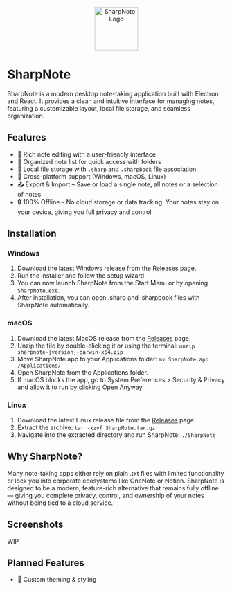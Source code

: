 <p align="center">
  <img src="https://cdn.kiy.li/img/sharpnote/logo-v2-dark-light-flat-sharp-4-128.png" width="100" alt="SharpNote Logo"/>
</p>

# SharpNote

SharpNote is a modern desktop note-taking application built with Electron and React. It provides a clean and intuitive interface for managing notes, featuring a customizable layout, local file storage, and seamless organization.

## Features
- 📝 Rich note editing with a user-friendly interface
- 📂 Organized note list for quick access with folders
- 💾 Local file storage with `.sharp` and `.sharpbook` file association
- 🚀 Cross-platform support (Windows, macOS, Linux)
- 📤 Export & Import – Save or load a single note, all notes or a selection of notes
- 🔒 100% Offline – No cloud storage or data tracking. Your notes stay on your device, giving you full privacy and control

## Installation
### Windows
1. Download the latest Windows release from the [Releases](https://github.com/kiyantk/sharpnote/releases) page.
2. Run the installer and follow the setup wizard.
3. You can now launch SharpNote from the Start Menu or by opening `SharpNote.exe`.
4. After installation, you can open .sharp and .sharpbook files with SharpNote automatically.

### macOS
1. Download the latest MacOS release from the [Releases](https://github.com/kiyantk/sharpnote/releases) page.
2. Unzip the file by double-clicking it or using the terminal: `unzip sharpnote-[version]-darwin-x64.zip`
3. Move SharpNote.app to your Applications folder: `mv SharpNote.app /Applications/`
4. Open SharpNote from the Applications folder.
5. If macOS blocks the app, go to System Preferences > Security & Privacy and allow it to run by clicking Open Anyway.

### Linux
1. Download the latest Linux release file from the [Releases](https://github.com/kiyantk/sharpnote/releases) page.
2. Extract the archive: `tar -xzvf SharpNote.tar.gz`
3. Navigate into the extracted directory and run SharpNote: `./SharpNote`

## Why SharpNote?
Many note-taking apps either rely on plain .txt files with limited functionality or lock you into corporate ecosystems like OneNote or Notion. SharpNote is designed to be a modern, feature-rich alternative that remains fully offline — giving you complete privacy, control, and ownership of your notes without being tied to a cloud service.

## Screenshots
WIP

## Planned Features
- 🎨 Custom theming & styling
